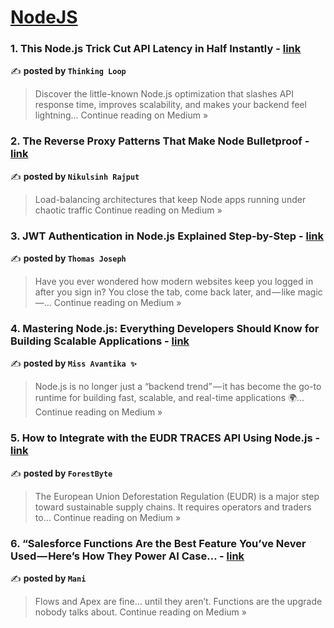 
<h1><a href=https://medium.com/tag/nodejs/recommended target="_blank" rel="noopener noreferrer">NodeJS</a></h1>
<h3>1. This Node.js Trick Cut API Latency in Half Instantly - <a href="https://medium.com/@ThinkingLoop/this-node-js-trick-cut-api-latency-in-half-instantly-ec7d5dc07ed5?source=rss------nodejs-5" target="_blank" rel="noopener noreferrer">link</a></h3>

✍️ **posted by `Thinking Loop`**

<blockquote>Discover the little-known Node.js optimization that slashes API response time, improves scalability, and makes your backend feel lightning…
Continue reading on Medium »</blockquote>

<h3>2. The Reverse Proxy Patterns That Make Node Bulletproof - <a href="https://medium.com/@hadiyolworld007/the-reverse-proxy-patterns-that-make-node-bulletproof-22820dbd0446?source=rss------nodejs-5" target="_blank" rel="noopener noreferrer">link</a></h3>

✍️ **posted by `Nikulsinh Rajput`**

<blockquote>Load-balancing architectures that keep Node apps running under chaotic traffic
Continue reading on Medium »</blockquote>

<h3>3. JWT Authentication in Node.js Explained Step-by-Step - <a href="https://medium.com/@thomasmatthewjoseph/jwt-authentication-in-node-js-explained-step-by-step-37e2018a4cd3?source=rss------nodejs-5" target="_blank" rel="noopener noreferrer">link</a></h3>

✍️ **posted by `Thomas Joseph`**

<blockquote>Have you ever wondered how modern websites keep you logged in after you sign in? You close the tab, come back later, and — like magic —…
Continue reading on Medium »</blockquote>

<h3>4.  Mastering Node.js: Everything Developers Should Know for Building Scalable Applications - <a href="https://medium.com/@missAvantika/mastering-node-js-everything-developers-should-know-for-building-scalable-applications-26cac458d330?source=rss------nodejs-5" target="_blank" rel="noopener noreferrer">link</a></h3>

✍️ **posted by `Miss Avantika ✨`**

<blockquote>Node.js is no longer just a “backend trend” — it has become the go-to runtime for building fast, scalable, and real-time applications 🌍…
Continue reading on Medium »</blockquote>

<h3>5. How to Integrate with the EUDR TRACES API Using Node.js - <a href="https://medium.com/@forestbyte/how-to-integrate-with-the-eudr-traces-api-using-node-js-4e8f7823ab84?source=rss------nodejs-5" target="_blank" rel="noopener noreferrer">link</a></h3>

✍️ **posted by `ForestByte`**

<blockquote>The European Union Deforestation Regulation (EUDR) is a major step toward sustainable supply chains. It requires operators and traders to…
Continue reading on Medium »</blockquote>

<h3>6. “Salesforce Functions Are the Best Feature You’ve Never Used — Here’s How They Power AI Case… - <a href="https://medium.com/@mandeep_53569/salesforce-functions-are-the-best-feature-youve-never-used-here-s-how-they-power-ai-case-59f2ac375162?source=rss------nodejs-5" target="_blank" rel="noopener noreferrer">link</a></h3>

✍️ **posted by `Mani`**

<blockquote>Flows and Apex are fine… until they aren’t. Functions are the upgrade nobody talks about.
Continue reading on Medium »</blockquote>

